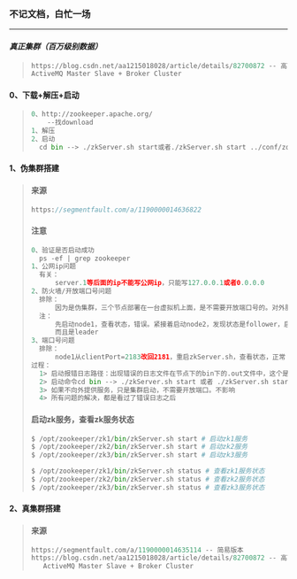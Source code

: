 ### 不记文档，白忙一场

------

#### ***真正集群（百万级别数据）***

> ```python
> https://blog.csdn.net/aa1215018028/article/details/82700872 -- 高可用牛逼版本（需6台物理机搭建		MQ实例）
> ActiveMQ Master Slave + Broker Cluster
> ```

#### 0、下载+解压+启动

> ```python
> 0、http://zookeeper.apache.org/
>     --找download
> 1、解压
> 2、启动
> 	cd bin --> ./zkServer.sh start或者./zkServer.sh start ../conf/zoo.cfg
> ```
>

#### 1、伪集群搭建

> #### 来源
>
> ```java
> https://segmentfault.com/a/1190000014636822
> ```
>
> #### 注意
>
> ```python
> 0、验证是否启动成功
> 	ps -ef | grep zookeeper
> 1、公网ip问题
> 	有关：
> 		server.1等后面的ip不能写公网ip，只能写127.0.0.1或者0.0.0.0
> 2、防火墙/开放端口号问题
> 	排除：
>     	因为是伪集群，三个节点部署在一台虚拟机上面，是不需要开放端口号的。对外服务的才需要走防火墙
> 	注：
>     	先启动node1，查看状态，错误。紧接着启动node2，发现状态是follower，启动node3，发现还是			follower。回过头来看node1的状态，已经正常
> 		而且是leader
> 3、端口号问题
> 	排除：
> 		node1从clientPort=2183改回2181，重启zkServer.sh，查看状态，正常
> 过程：
> 	1> 启动报错日志路径：出现错误的日志文件在节点下的bin下的.out文件中，这个是日志文件
> 	2> 启动命令cd bin --> ./zkServer.sh start 或者 ./zkServer.sh start ../conf/zoo.cfg
> 	3> 如果不向外提供服务，只是集群启动，不需要开放端口。不影响
> 	4> 所有问题的解决，都是看过了错误日志之后
> ```
> #### 启动zk服务，查看zk服务状态
>
> ```python
> $ /opt/zookeeper/zk1/bin/zkServer.sh start # 启动zk1服务
> $ /opt/zookeeper/zk2/bin/zkServer.sh start # 启动zk2服务
> $ /opt/zookeeper/zk3/bin/zkServer.sh start # 启动zk3服务
> 
> $ /opt/zookeeper/zk1/bin/zkServer.sh status # 查看zk1服务状态
> $ /opt/zookeeper/zk2/bin/zkServer.sh status # 查看zk2服务状态
> $ /opt/zookeeper/zk3/bin/zkServer.sh status # 查看zk3服务状态
> ```

#### 2、真集群搭建

> #### 来源
>
> ```python
> https://segmentfault.com/a/1190000014635114 -- 简易版本
> https://blog.csdn.net/aa1215018028/article/details/82700872 -- 高可用牛逼版本（需6台物理机搭建		MQ实例）
> 	 ActiveMQ Master Slave + Broker Cluster
> ```

